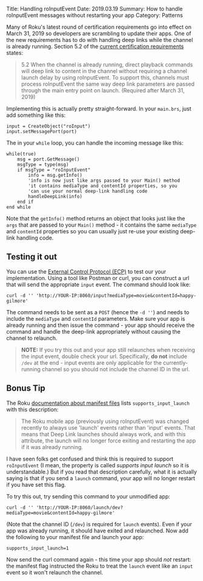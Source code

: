 Title: Handling roInputEvent
Date: 2019.03.19
Summary: How to handle roInputEvent messages without restarting your app
Category: Patterns

Many of Roku's latest round of certification requirements go into effect on March 31, 2019 so developers are scrambling to update their apps. One of the new requirements has to do with handling deep links while the channel is already running. Section 5.2 of the [current certification requirements][CertReq] states:

> 5.2 When the channel is already running, direct playback commands will deep link to content in the channel without requiring a channel launch delay by using roInputEvent. To support this, channels must process roInputEvent the same way deep link parameters are passed through the main entry point on launch. (Required after March 31, 2019)

Implementing this is actually pretty straight-forward. In your `main.brs`, just add something like this:

    input = CreateObject("roInput")
    input.setMessagePort(port)

The in your `while` loop, you can handle the incoming message like this:

    while(true)
        msg = port.GetMessage()
        msgType = type(msg)
        if msgType = "roInputEvent"
            info = msg.getInfo()
            'info is now just like args passed to your Main() method
            'it contains mediaType and contentId properties, so you
            'can use your normal deep-link handling code
            handleDeepLink(info)
        end if
    end while

Note that the `getInfo()` method returns an object that looks just like the `args` that are passed to your `Main()` method - it contains the same `mediaType` and `contentId` properties so you can usually just re-use your existing deep-link handling code.

## Testing it out

You can use the [External Control Protocol (ECP)][ECP] to test our your implementation. Using a tool like Postman or curl, you can construct a url that will send the appropriate `input` event. The command should look like:

    curl -d '' 'http://YOUR-IP:8060/input?mediaType=movie&contentId=happy-gilmore'

The command needs to be sent as a `POST` (hence the `-d ''`) and needs to include the `mediaType` and `contentId` parameters. Make sure your app is already running and then issue the command - your app should receive the command and handle the deep-link appropriately without causing the channel to relaunch.

> **NOTE:** If you try this out and your app still relaunches when receiving the input event, double check your url. Specifically, **do not** include `/dev` at the end - input events are only applicable for the currently-running channel so you should not include the channel ID in the url.

## Bonus Tip

The Roku [documentation about manifest files][manifest] lists `supports_input_launch` with this description:

> The Roku mobile app (previously using roInputEvent) was changed recently to always use 'launch' events rather than 'input' events.
That means that Deep Link launches should always work, and with this attribute, the launch will no longer force exiting and restarting the app if it was already running.

I have seen folks get confused and think this is required to support `roInputEvent` (I mean, the property is called *supports input launch* so it is understandable.) But if you read that description carefully, what it is actually saying is that if you send a `launch` command, your app will no longer restart if you have set this flag.

To try this out, try sending this command to your unmodified app:

    curl -d '' 'http://YOUR-IP:8060/launch/dev?mediaType=movie&contentId=happy-gilmore'

(Note that the channel ID (`/dev`) is required for `launch` events). Even if your app was already running, it should have exited and relaunched. Now add the following to your manifest file and launch your app:

    supports_input_launch=1

Now send the curl command again - this time your app should *not* restart: the manifest flag instructed the Roku to treat the `launch` event like an `input` event so it won't relaunch the channel.



[CertReq]: https://developer.roku.com/develop/channel-store/certification
[ECP]: https://sdkdocs.roku.com/display/sdkdoc/External+Control+API#ExternalControlAPI-input
[manifest]: https://sdkdocs.roku.com/display/sdkdoc/Roku+Channel+Manifest#RokuChannelManifest-LaunchRequirementAttributes

